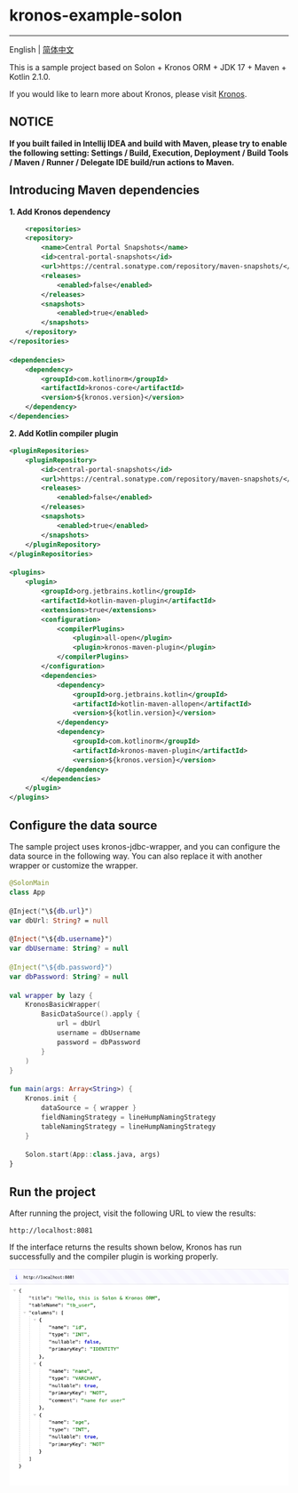 # kronos-example-solon

-------------------------

English | [简体中文](https://github.com/Kronos-orm/kronos-example-solon/blob/main/README-zh_CN.md)

This is a sample project based on Solon + Kronos ORM + JDK 17 + Maven + Kotlin 2.1.0.

If you would like to learn more about Kronos, please visit [Kronos](https://www.kotlinorm.com/).

## NOTICE
**If you built failed in Intellij IDEA and build with Maven, please try to enable the following setting: Settings / Build, Execution, Deployment / Build Tools / Maven / Runner / Delegate IDE build/run actions to Maven.**

## Introducing Maven dependencies

**1. Add Kronos dependency**

```xml
    <repositories>
    <repository>
        <name>Central Portal Snapshots</name>
        <id>central-portal-snapshots</id>
        <url>https://central.sonatype.com/repository/maven-snapshots/</url>
        <releases>
            <enabled>false</enabled>
        </releases>
        <snapshots>
            <enabled>true</enabled>
        </snapshots>
    </repository>
</repositories>

<dependencies>
    <dependency>
        <groupId>com.kotlinorm</groupId>
        <artifactId>kronos-core</artifactId>
        <version>${kronos.version}</version>
    </dependency>
</dependencies>
```

**2. Add Kotlin compiler plugin**

```xml
<pluginRepositories>
    <pluginRepository>
        <id>central-portal-snapshots</id>
        <url>https://central.sonatype.com/repository/maven-snapshots/</url>
        <releases>
            <enabled>false</enabled>
        </releases>
        <snapshots>
            <enabled>true</enabled>
        </snapshots>
    </pluginRepository>
</pluginRepositories>

<plugins>
    <plugin>
        <groupId>org.jetbrains.kotlin</groupId>
        <artifactId>kotlin-maven-plugin</artifactId>
        <extensions>true</extensions>
        <configuration>
            <compilerPlugins>
                <plugin>all-open</plugin>
                <plugin>kronos-maven-plugin</plugin>
            </compilerPlugins>
        </configuration>
        <dependencies>
            <dependency>
                <groupId>org.jetbrains.kotlin</groupId>
                <artifactId>kotlin-maven-allopen</artifactId>
                <version>${kotlin.version}</version>
            </dependency>
            <dependency>
                <groupId>com.kotlinorm</groupId>
                <artifactId>kronos-maven-plugin</artifactId>
                <version>${kronos.version}</version>
            </dependency>
        </dependencies>
    </plugin>
</plugins>
```

## Configure the data source

The sample project uses kronos-jdbc-wrapper, and you can configure the data source in the following way.
You can also replace it with another wrapper or customize the wrapper.

```kotlin
@SolonMain
class App

@Inject("\${db.url}")
var dbUrl: String? = null

@Inject("\${db.username}")
var dbUsername: String? = null

@Inject("\${db.password}")
var dbPassword: String? = null

val wrapper by lazy {
    KronosBasicWrapper(
        BasicDataSource().apply {
            url = dbUrl
            username = dbUsername
            password = dbPassword
        }
    )
}

fun main(args: Array<String>) {
    Kronos.init {
        dataSource = { wrapper }
        fieldNamingStrategy = lineHumpNamingStrategy
        tableNamingStrategy = lineHumpNamingStrategy
    }
    
    Solon.start(App::class.java, args)
}
```

## Run the project

After running the project, visit the following URL to view the results:

```
http://localhost:8081
```

If the interface returns the results shown below, Kronos has run successfully and the compiler plugin is working
properly.

![screen](https://github.com/Kronos-orm/kronos-example-solon/blob/main/screenshot/img.png?raw=true)
